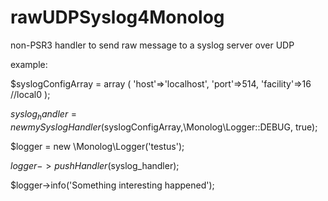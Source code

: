# rawUDPSyslog4Monolog
non-PSR3 handler to send raw message to a syslog server over UDP

example:

$syslogConfigArray = array
(
    'host'=>'localhost',
    'port'=>514,
    'facility'=>16 //local0
);

$syslog_handler = new mySyslogHandler($syslogConfigArray,\Monolog\Logger::DEBUG, true);

$logger = new \Monolog\Logger('testus');

$logger->pushHandler($syslog_handler);

$logger->info('Something interesting happened');
